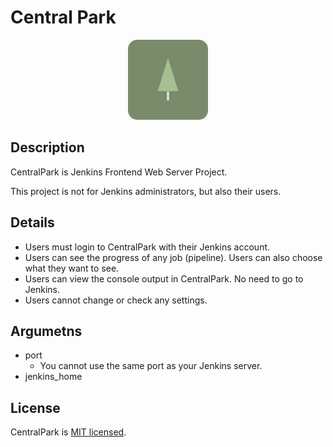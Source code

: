 # Central Park

<p align="center">
  <img src="Images/Logo.png" />
</p>

## Description

CentralPark is Jenkins Frontend Web Server Project.

This project is not for Jenkins administrators, but also their users.

## Details

- Users must login to CentralPark with their Jenkins account.
- Users can see the progress of any job (pipeline). Users can also choose what they want to see.
- Users can view the console output in CentralPark. No need to go to Jenkins.
- Users cannot change or check any settings.

## Argumetns

- port
  - You cannot use the same port as your Jenkins server.
- jenkins_home

## License

CentralPark is [MIT licensed](LICENSE).
